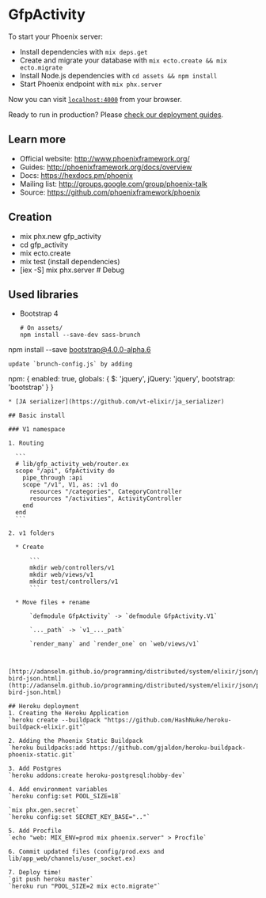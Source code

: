 # GfpActivity

To start your Phoenix server:

  * Install dependencies with `mix deps.get`
  * Create and migrate your database with `mix ecto.create && mix ecto.migrate`
  * Install Node.js dependencies with `cd assets && npm install`
  * Start Phoenix endpoint with `mix phx.server`

Now you can visit [`localhost:4000`](http://localhost:4000) from your browser.

Ready to run in production? Please [check our deployment guides](http://www.phoenixframework.org/docs/deployment).

## Learn more

  * Official website: http://www.phoenixframework.org/
  * Guides: http://phoenixframework.org/docs/overview
  * Docs: https://hexdocs.pm/phoenix
  * Mailing list: http://groups.google.com/group/phoenix-talk
  * Source: https://github.com/phoenixframework/phoenix

## Creation
  * mix phx.new gfp_activity 
  * cd gfp_activity
  * mix ecto.create
  * mix test (install dependencies)
  * [iex -S] mix phx.server # Debug

## Used libraries
  * Bootstrap 4
  
    ```
    # On assets/
    npm install --save-dev sass-brunch
  npm install --save bootstrap@4.0.0-alpha.6
  ```
  update `brunch-config.js` by adding
  
  ```
  npm: {
    enabled: true,
      globals: {
       $: 'jquery',
       jQuery: 'jquery',
       bootstrap: 'bootstrap'
    }
  }
  ```
  * [JA serializer](https://github.com/vt-elixir/ja_serializer)
  
## Basic install

### V1 namespace

1. Routing
	
	```
	# lib/gfp_activity_web/router.ex
	scope "/api", GfpActivity do
	  pipe_through :api
	  scope "/v1", V1, as: :v1 do
	    resources "/categories", CategoryController
	    resources "/activities", ActivityController
	  end
	end
	```

2. v1 folders

	* Create
	
		```
		mkdir web/controllers/v1
		mkdir web/views/v1
		mkdir test/controllers/v1
		```
		
	* Move files + rename 
	
		`defmodule GfpActivity` -> `defmodule GfpActivity.V1`
		
		`..._path` -> `v1_..._path`
		
		`render_many` and `render_one` on `web/views/v1`
	
		

  [http://adanselm.github.io/programming/distributed/system/elixir/json/phoenix/api/2015/06/16/obese-bird-json.html](http://adanselm.github.io/programming/distributed/system/elixir/json/phoenix/api/2015/06/16/obese-bird-json.html)

## Heroku deployment
  1. Creating the Heroku Application
`heroku create --buildpack "https://github.com/HashNuke/heroku-buildpack-elixir.git"`

  2. Adding the Phoenix Static Buildpack
`heroku buildpacks:add https://github.com/gjaldon/heroku-buildpack-phoenix-static.git`

  3. Add Postgres
  `heroku addons:create heroku-postgresql:hobby-dev`

  4. Add environment variables
  `heroku config:set POOL_SIZE=18`

  `mix phx.gen.secret`
  `heroku config:set SECRET_KEY_BASE=".."`

  5. Add Procfile
  `echo "web: MIX_ENV=prod mix phoenix.server" > Procfile`

  6. Commit updated files (config/prod.exs and lib/app_web/channels/user_socket.ex)

  7. Deploy time!
  `git push heroku master`
  `heroku run "POOL_SIZE=2 mix ecto.migrate"`